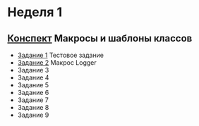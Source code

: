 # Неделя 1 
## [Конспект](week1.pdf) Макросы и шаблоны классов

* [Задание 1](01_Practice_Programming_Assignment/README.md) Тестовое задание
* [Задание 2](02_Practice_Programming_Assignment/README.md) Макрос Logger
* Задание 3
* Задание 4
* Задание 5
* Задание 6
* Задание 7
* Задание 8
* Задание 9
